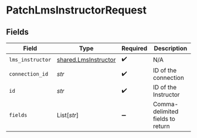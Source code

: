 # PatchLmsInstructorRequest


## Fields

| Field                                                        | Type                                                         | Required                                                     | Description                                                  |
| ------------------------------------------------------------ | ------------------------------------------------------------ | ------------------------------------------------------------ | ------------------------------------------------------------ |
| `lms_instructor`                                             | [shared.LmsInstructor](../../models/shared/lmsinstructor.md) | :heavy_check_mark:                                           | N/A                                                          |
| `connection_id`                                              | *str*                                                        | :heavy_check_mark:                                           | ID of the connection                                         |
| `id`                                                         | *str*                                                        | :heavy_check_mark:                                           | ID of the Instructor                                         |
| `fields`                                                     | List[*str*]                                                  | :heavy_minus_sign:                                           | Comma-delimited fields to return                             |
